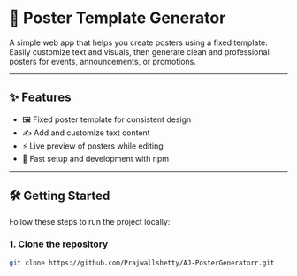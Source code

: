 # 🎨 Poster Template Generator

A simple web app that helps you create posters using a fixed template.  
Easily customize text and visuals, then generate clean and professional posters for events, announcements, or promotions.

---

## ✨ Features
- 🖼️ Fixed poster template for consistent design  
- ✍️ Add and customize text content  
- ⚡ Live preview of posters while editing  
- 🚀 Fast setup and development with npm  

---

## 🛠️ Getting Started

Follow these steps to run the project locally:

### 1. Clone the repository
```bash
git clone https://github.com/Prajwallshetty/AJ-PosterGeneratorr.git
